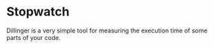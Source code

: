 # Stopwatch

Dillinger is a very simple tool for measuring the execution time of some parts of your code.
